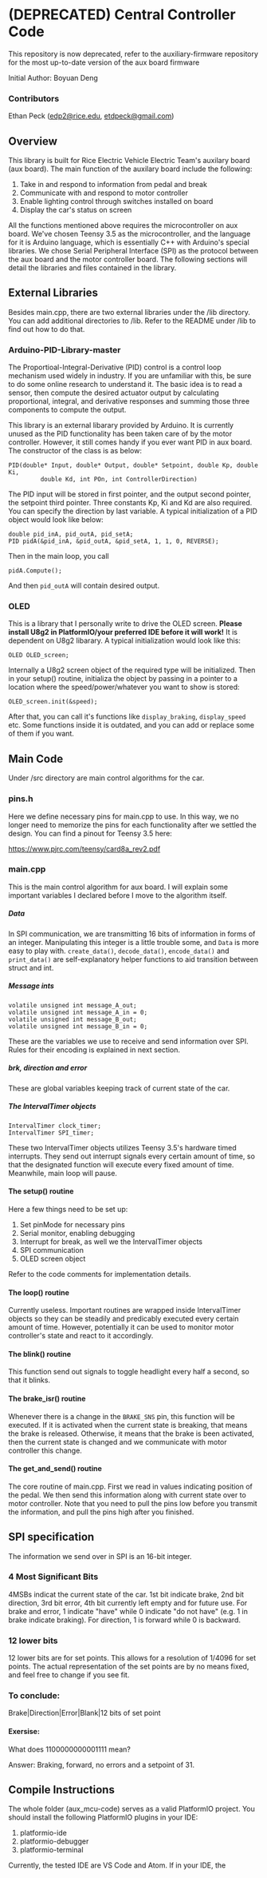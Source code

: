 # (DEPRECATED) Central Controller Code

This repository is now deprecated, refer to the auxiliary-firmware repository for the most up-to-date version of the aux board firmware

Initial Author: Boyuan Deng

### Contributors
Ethan Peck (edp2@rice.edu, etdpeck@gmail.com)

## Overview

This library is built for Rice Electric Vehicle Electric Team's auxilary board (aux board). The main function of the auxilary board include the following:

1. Take in and respond to information from pedal and break
2. Communicate with and respond to motor controller
3. Enable lighting control through switches installed on board
4. Display the car's status on screen

All the functions mentioned above requires the microcontroller on aux board. We've chosen Teensy 3.5 as the microcontroller, and the language for it is Arduino language, which is essentially C++ with Arduino's special libraries. We chose Serial Peripheral Interface (SPI) as the protocol between the aux board and the motor controller board. The following sections will detail the libraries and files contained in the library.

## External Libraries

Besides main.cpp, there are two external libraries under the /lib directory. You can add additional directories to /lib. Refer to the README under /lib to find out how to do that.

### Arduino-PID-Library-master

The Proportioal-Integral-Derivative (PID) control is a control loop mechanism used widely in industry. If you are unfamiliar with this, be sure to do some online research to understand it. The basic idea is to read a sensor, then compute the desired actuator output by calculating proportional, integral, and derivative responses and summing those three components to compute the output.

This library is an external libarary provided by Arduino. It is currently unused as the PID functionality has been taken care of by the motor controller. However, it still comes handy if you ever want PID in aux board. The constructor of the class is as below:
```
PID(double* Input, double* Output, double* Setpoint, double Kp, double Ki,
         double Kd, int POn, int ControllerDirection)
```
The PID input will be stored in first pointer, and the output second pointer, the setpoint third pointer. Three constants Kp, Ki and Kd are also required. You can specify the direction by last variable. A typical initialization of a PID object would look like below:
```
double pid_inA, pid_outA, pid_setA;
PID pidA(&pid_inA, &pid_outA, &pid_setA, 1, 1, 0, REVERSE);
```
Then in the main loop, you call
```
pidA.Compute();
```
And then `pid_outA` will contain desired output.

### OLED

This is a library that I personally write to drive the OLED screen. **Please install U8g2 in PlatformIO/your preferred IDE before it will work!** It is dependent on U8g2 libarary. A typical initialization would look like this:
```
OLED OLED_screen;
```
Internally a U8g2 screen object of the required type will be initialized. Then in your setup() routine, initializa the object by passing in a pointer to a location where the speed/power/whatever you want to show is stored:
```
OLED_screen.init(&speed);
```
After that, you can call it's functions like `display_braking`, `display_speed` etc. Some functions inside it is outdated, and you can add or replace some of them if you want.

## Main Code

Under /src directory are main control algorithms for the car.

### pins.h

Here we define necessary pins for main.cpp to use. In this way, we no longer need to memorize the pins for each functionality after we settled the design. You can find a pinout for Teensy 3.5 here:

https://www.pjrc.com/teensy/card8a_rev2.pdf

### main.cpp

This is the main control algorithm for aux board. I will explain some important variables I declared before I move to the algorithm itself.

##### Data

In SPI communication, we are transmitting 16 bits of information in forms of an integer. Manipulating this integer is a little trouble some, and `Data` is more easy to play with. `create_data()`, `decode_data()`, `encode_data()` and `print_data()` are self-explanatory helper functions to aid transition between struct and int.

##### Message ints

```
volatile unsigned int message_A_out;
volatile unsigned int message_A_in = 0;
volatile unsigned int message_B_out;
volatile unsigned int message_B_in = 0;
```
These are the variables we use to receive and send information over SPI. Rules for their encoding is explained in next section.

##### brk, direction and error

These are global variables keeping track of current state of the car.

##### The IntervalTimer objects

```
IntervalTimer clock_timer;
IntervalTimer SPI_timer;
```
These two IntervalTimer objects utilizes Teensy 3.5's hardware timed interrupts. They send out interrupt signals every certain amount of time, so that the designated function will execute every fixed amount of time. Meanwhile, main loop will pause.

#### The setup() routine

Here a few things need to be set up:

1. Set pinMode for necessary pins
2. Serial monitor, enabling debugging
3. Interrupt for break, as well we the IntervalTimer objects
4. SPI communication
5. OLED screen object

Refer to the code comments for implementation details.

#### The loop() routine

Currently useless. Important routines are wrapped inside IntervalTimer objects so they can be steadily and predicably executed every certain amount of time. However, potentially it can be used to monitor motor controller's state and react to it accordingly.

#### The blink() routine

This function send out signals to toggle headlight every half a second, so that it blinks.

#### The brake_isr() routine

Whenever there is a change in the `BRAKE_SNS` pin, this function will be executed. If it is activated when the current state is breaking, that means the brake is released. Otherwise, it means that the brake is been activated, then the current state is changed and we communicate with motor controller this change.

#### The get_and_send() routine

The core routine of main.cpp. First we read in values indicating position of the pedal. We then send this information along with current state over to motor controller. Note that you need to pull the pins low before you transmit the information, and pull the pins high after you finished.

## SPI specification

The information we send over in SPI is an 16-bit integer.

### 4 Most Significant Bits

4MSBs indicat the current state of the car. 1st bit indicate brake, 2nd bit direction, 3rd bit error, 4th bit currently left empty and for future use. For brake and error, 1 indicate "have" while 0 indicate "do not have" (e.g. 1 in brake indicate braking). For direction, 1 is forward while 0 is backward.

### 12 lower bits

12 lower bits are for set points. This allows for a resolution of 1/4096 for set points. The actual representation of the set points are by no means fixed, and feel free to change if you see fit.

### To conclude:

Brake|Direction|Error|Blank|12 bits of set point

#### Exersise:

What does 1100000000001111 mean?

Answer: Braking, forward, no errors and a setpoint of 31.

## Compile Instructions

The whole folder (aux_mcu-code) serves as a valid PlatformIO project. You should install the following PlatformIO plugins in your IDE:

1. platformio-ide
2. platformio-debugger
3. platformio-terminal

Currently, the tested IDE are VS Code and Atom. If in your IDE, the
